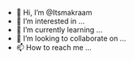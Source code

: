 - 👋 Hi, I’m @Itsmakraam
- 👀 I’m interested in ...
- 🌱 I’m currently learning ...
- 💞️ I’m looking to collaborate on ...
- 📫 How to reach me ...

<!---
Itsmakraam/Itsmakraam is a ✨ special ✨ repository because its `README.md` (this file) appears on your GitHub profile.
You can click the Preview link to take a look at your changes.
--->
